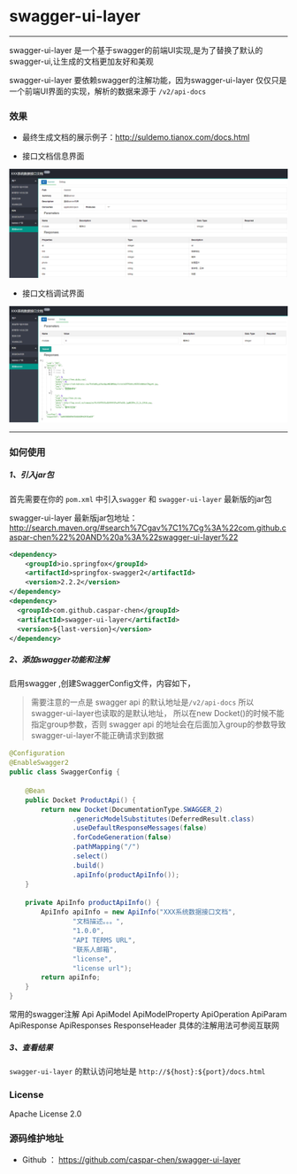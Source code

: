 # swagger-ui-layer

------

swagger-ui-layer 是一个基于swagger的前端UI实现,是为了替换了默认的swagger-ui,让生成的文档更加友好和美观

swagger-ui-layer 要依赖swagger的注解功能，因为swagger-ui-layer 仅仅只是一个前端UI界面的实现，解析的数据来源于 `/v2/api-docs` 


### 效果

* 最终生成文档的展示例子：http://suldemo.tianox.com/docs.html

* 接口文档信息界面

![api-info](swagger-ui-layer/src/main/resources/examples/api-info.png)

* 接口文档调试界面

![api-debug](swagger-ui-layer/src/main/resources/examples/api-debug.png)

------

### 如何使用
##### 1、引入jar包

首先需要在你的 `pom.xml` 中引入`swagger` 和 `swagger-ui-layer` 最新版的jar包

swagger-ui-layer 最新版jar包地址：http://search.maven.org/#search%7Cgav%7C1%7Cg%3A%22com.github.caspar-chen%22%20AND%20a%3A%22swagger-ui-layer%22
```xml
<dependency>
    <groupId>io.springfox</groupId>
    <artifactId>springfox-swagger2</artifactId>
    <version>2.2.2</version>
</dependency>
<dependency>
  <groupId>com.github.caspar-chen</groupId>
  <artifactId>swagger-ui-layer</artifactId>
  <version>${last-version}</version>
</dependency>
```

##### 2、添加swagger功能和注解
启用swagger ,创建SwaggerConfig文件，内容如下，
> 需要注意的一点是 swagger api 的默认地址是`/v2/api-docs` 所以swagger-ui-layer也读取的是默认地址，
所以在new Docket()的时候不能指定group参数，否则 swagger api 的地址会在后面加入group的参数导致swagger-ui-layer不能正确请求到数据
```java
@Configuration
@EnableSwagger2
public class SwaggerConfig {

	@Bean
	public Docket ProductApi() {
		return new Docket(DocumentationType.SWAGGER_2)
				.genericModelSubstitutes(DeferredResult.class)
				.useDefaultResponseMessages(false)
				.forCodeGeneration(false)
				.pathMapping("/")
				.select()
				.build()
				.apiInfo(productApiInfo());
	}

	private ApiInfo productApiInfo() {
		ApiInfo apiInfo = new ApiInfo("XXX系统数据接口文档",
				"文档描述。。。",
				"1.0.0",
				"API TERMS URL",
				"联系人邮箱",
				"license",
				"license url");
		return apiInfo;
	}
}
```
常用的swagger注解 
Api
ApiModel
ApiModelProperty
ApiOperation
ApiParam
ApiResponse
ApiResponses
ResponseHeader
具体的注解用法可参阅互联网

##### 3、查看结果
`swagger-ui-layer` 的默认访问地址是 `http://${host}:${port}/docs.html`

### License
Apache License 2.0

### 源码维护地址
* Github ： https://github.com/caspar-chen/swagger-ui-layer
